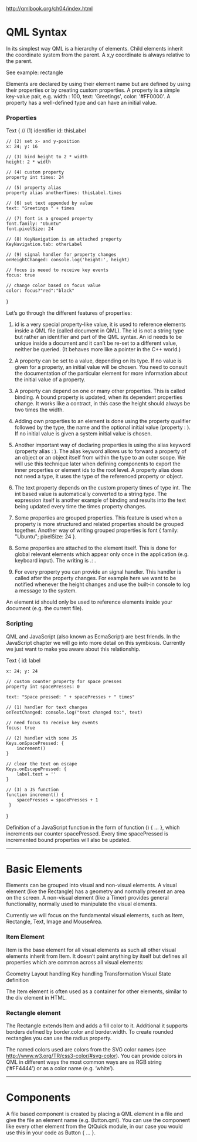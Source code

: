 
http://qmlbook.org/ch04/index.html


# QML Syntax

In its simplest way QML is a hierarchy of elements. Child elements inherit the
coordinate system from the parent. A x,y coordinate is always relative to the
parent.

See example: rectangle


Elements are declared by using their element name but are defined by using their
properties or by creating custom properties. A property is a simple key-value
pair, e.g. width : 100, text: 'Greetings', color: '#FF0000'. A property has a
well-defined type and can have an initial value.


### Properties

<!-- code start -->
Text {
    // (1) identifier
    id: thisLabel

    // (2) set x- and y-position
    x: 24; y: 16

    // (3) bind height to 2 * width
    height: 2 * width

    // (4) custom property
    property int times: 24

    // (5) property alias
    property alias anotherTimes: thisLabel.times

    // (6) set text appended by value
    text: "Greetings " + times

    // (7) font is a grouped property
    font.family: "Ubuntu"
    font.pixelSize: 24

    // (8) KeyNavigation is an attached property
    KeyNavigation.tab: otherLabel

    // (9) signal handler for property changes
    onHeightChanged: console.log('height:', height)

    // focus is neeed to receive key events
    focus: true

    // change color based on focus value
    color: focus?"red":"black"

}
<!-- code end -->


Let’s go through the different features of properties:

1. id is a very special property-like value, it is used to reference elements
   inside a QML file (called document in QML). The id is not a string type but
   rather an identifier and part of the QML syntax. An id needs to be unique
   inside a document and it can’t be re-set to a different value, neither be
   queried. (It behaves more like a pointer in the C++ world.)

2. A property can be set to a value, depending on its type. If no value is given
   for a property, an initial value will be chosen. You need to consult the
   documentation of the particular element for more information about the
   initial value of a property.

3. A property can depend on one or many other properties. This is called
   binding. A bound property is updated, when its dependent properties change.
   It works like a contract, in this case the height should always be two times
   the width.

4. Adding own properties to an element is done using the property qualifier
   followed by the type, the name and the optional initial value (property
   <type> <name> : <value>). If no initial value is given a system initial value
   is chosen.

5. Another important way of declaring properties is using the alias keyword
   (property alias <name> : <reference>). The alias keyword allows us to forward
   a property of an object or an object itself from within the type to an outer
   scope. We will use this technique later when defining components to export
   the inner properties or element ids to the root level. A property alias does
   not need a type, it uses the type of the referenced property or object.

6. The text property depends on the custom property times of type int. The int
   based value is automatically converted to a string type. The expression
   itself is another example of binding and results into the text being updated
   every time the times property changes.

7. Some properties are grouped properties. This feature is used when a property
   is more structured and related properties should be grouped together. Another
   way of writing grouped properties is font { family: "Ubuntu"; pixelSize: 24 }.

8. Some properties are attached to the element itself. This is done for global
   relevant elements which appear only once in the application (e.g. keyboard
   input). The writing is <Element>.<property>: <value>.

9. For every property you can provide an signal handler. This handler is called
   after the property changes. For example here we want to be notified whenever
   the height changes and use the built-in console to log a message to the
   system.


An element id should only be used to reference elements inside your document
(e.g. the current file). 


### Scripting

QML and JavaScript (also known as EcmaScript) are best friends. In the
JavaScript chapter we will go into more detail on this symbiosis. Currently we
just want to make you aware about this relationship.


<!-- code start -->
Text {
    id: label

    x: 24; y: 24

    // custom counter property for space presses
    property int spacePresses: 0

    text: "Space pressed: " + spacePresses + " times"

    // (1) handler for text changes
    onTextChanged: console.log("text changed to:", text)

    // need focus to receive key events
    focus: true

    // (2) handler with some JS
    Keys.onSpacePressed: {
        increment()
    }

    // clear the text on escape
    Keys.onEscapePressed: {
        label.text = ''
    }

    // (3) a JS function
    function increment() {
        spacePresses = spacePresses + 1
     }

}
<!-- code end -->


Definition of a JavaScript function in the form of
function <name>(<parameters>) { ... },
which increments our counter spacePressed. Every time spacePressed is
incremented bound properties will also be updated.


--------------------------------------------------------------------------------

# Basic Elements


Elements can be grouped into visual and non-visual elements. A visual element
(like the Rectangle) has a geometry and normally present an area on the screen.
A non-visual element (like a Timer) provides general functionality, normally
used to manipulate the visual elements.

Currently we will focus on the fundamental visual elements, such as Item,
Rectangle, Text, Image and MouseArea.


### Item Element

Item is the base element for all visual elements as such all other visual
elements inherit from Item. It doesn’t paint anything by itself but defines all
properties which are common across all visual elements:

Geometry
Layout handling
Key handling
Transformation
Visual
State definition


The Item element is often used as a container for other elements, similar to the
div element in HTML.


### Rectangle element

The Rectangle extends Item and adds a fill color to it. Additional it supports
borders defined by border.color and border.width. To create rounded rectangles
you can use the radius property.

The named colors used are colors from the SVG color names
(see http://www.w3.org/TR/css3-color/#svg-color). You can provide colors in QML
in different ways the most common ways are as RGB string (‘#FF4444’) or as a
color name (e.g. ‘white’).


--------------------------------------------------------------------------------

# Components

A file based component is created by placing a QML element in a file and give
the file an element name (e.g. Button.qml). You can use the component like every
other element from the QtQuick module, in our case you would use this in your
code as Button { ... }.









